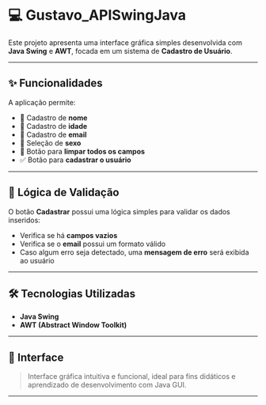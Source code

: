 # 💻 Gustavo_APISwingJava
  
Este projeto apresenta uma interface gráfica simples desenvolvida com **Java Swing** e **AWT**, focada em um sistema de **Cadastro de Usuário**.

---

## ✨ Funcionalidades

A aplicação permite:

- 🧑 Cadastro de **nome**
- 🎂 Cadastro de **idade**
- 📧 Cadastro de **email**
- 🚻 Seleção de **sexo**
- 🧹 Botão para **limpar todos os campos**
- ✅ Botão para **cadastrar o usuário**

---

## 🧠 Lógica de Validação

O botão **Cadastrar** possui uma lógica simples para validar os dados inseridos:

- Verifica se há **campos vazios**
- Verifica se o **email** possui um formato válido
- Caso algum erro seja detectado, uma **mensagem de erro** será exibida ao usuário

---

## 🛠 Tecnologias Utilizadas

- **Java Swing**
- **AWT (Abstract Window Toolkit)**

---

## 📸 Interface

> Interface gráfica intuitiva e funcional, ideal para fins didáticos e aprendizado de desenvolvimento com Java GUI.

---
